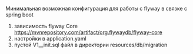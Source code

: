 Минимальная возможная конфигурация для работы с flyway в связке с spring boot

1. зависимость flyway Core https://mvnrepository.com/artifact/org.flywaydb/flyway-core
2. настройки в application.yaml
3. пустой V1__init.sql файл в директории resources/db/migration
